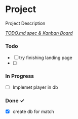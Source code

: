 # Project

Project Description

<em>[TODO.md spec & Kanban Board](https://bit.ly/3fCwKfM)</em>

### Todo

- [ ] try finishing landing page  
- [ ]   

### In Progress

- [ ] Implemet player in db  

### Done ✓

- [x] create db for match  

